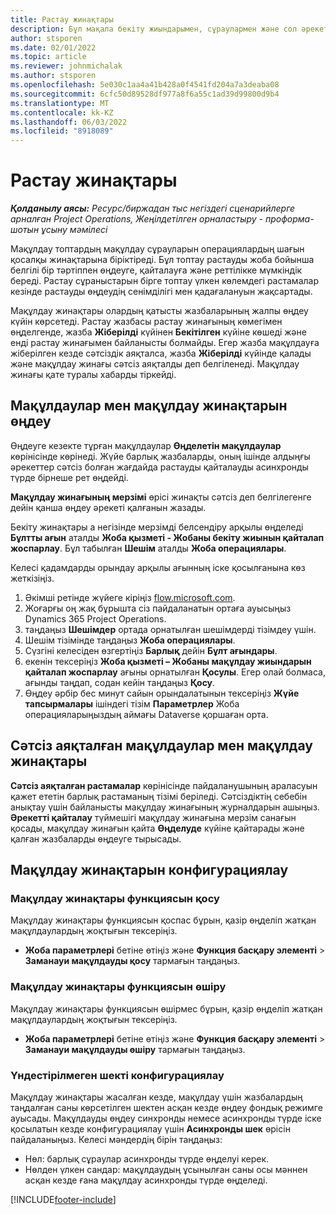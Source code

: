 ```yaml
---
title: Растау жинақтары
description: Бұл мақала бекіту жиындарымен, сұраулармен және сол әрекеттердің ішкі жиындарымен қалай жұмыс істеу керектігін түсіндіреді.
author: stsporen
ms.date: 02/01/2022
ms.topic: article
ms.reviewer: johnmichalak
ms.author: stsporen
ms.openlocfilehash: 5e030c1aa4a41b428a0f4541fd204a7a3deaba08
ms.sourcegitcommit: 6cfc50d89528df977a8f6a55c1ad39d99800d9b4
ms.translationtype: MT
ms.contentlocale: kk-KZ
ms.lasthandoff: 06/03/2022
ms.locfileid: "8918089"
---
```

# <a name="approval-sets"></a>Растау жинақтары

_**Қолданылу аясы:** Ресурс/биржадан тыс негіздегі сценарийлерге арналған Project Operations, Жеңілдетілген орналастыру - проформа-шотын ұсыну мәмілесі_

Мақұлдау топтардың мақұлдау сұрауларын операциялардың шағын қосалқы жинақтарына біріктіреді. Бұл топтау растауды жоба бойынша белгілі бір тәртіппен өңдеуге, қайталауға және реттілікке мүмкіндік береді. Растау сұраныстарын бірге топтау үлкен көлемдегі растамалар кезінде растауды өңдеудің сенімділігі мен қадағалануын жақсартады.

Мақұлдау жинақтары олардың қатысты жазбаларының жалпы өңдеу күйін көрсетеді. Растау жазбасы растау жинағының көмегімен өңделгенде, жазба **Жіберілді** күйінен **Бекітілген** күйіне көшеді және енді растау жинағымен байланысты болмайды. Егер жазба мақұлдауға жіберілген кезде сәтсіздік аяқталса, жазба **Жіберілді** күйінде қалады және мақұлдау жинағы сәтсіз аяқталды деп белгіленеді. Мақұлдау жинағы қате туралы хабарды тіркейді.

## <a name="processing-approvals-and-approval-sets"></a>Мақұлдаулар мен мақұлдау жинақтарын өңдеу
Өңдеуге кезекте тұрған мақұлдаулар **Өңделетін мақұлдаулар** көрінісінде көрінеді. Жүйе барлық жазбаларды, оның ішінде алдыңғы әрекеттер сәтсіз болған жағдайда растауды қайталауды асинхронды түрде бірнеше рет өңдейді.

**Мақұлдау жинағының мерзімі** өрісі жинақты сәтсіз деп белгілегенге дейін қанша өңдеу әрекеті қалғанын жазады.

Бекіту жинақтары а негізінде мерзімді белсендіру арқылы өңделеді **Бұлтты ағын** аталды **Жоба қызметі - Жобаны бекіту жиынын қайталап жоспарлау**. Бұл табылған **Шешім** аталды **Жоба операциялары**. 

Келесі қадамдарды орындау арқылы ағынның іске қосылғанына көз жеткізіңіз.

1. Әкімші ретінде жүйеге кіріңіз [flow.microsoft.com](https://powerautomate.microsoft.com).
2. Жоғарғы оң жақ бұрышта сіз пайдаланатын ортаға ауысыңыз Dynamics 365 Project Operations.
3. таңдаңыз **Шешімдер** ортада орнатылған шешімдерді тізімдеу үшін.
4. Шешім тізімінде таңдаңыз **Жоба операциялары**.
5. Сүзгіні келесіден өзгертіңіз **Барлық** дейін **Бұлт ағындары**.
6. екенін тексеріңіз **Жоба қызметі – Жобаны мақұлдау жиындарын қайталап жоспарлау** ағыны орнатылған **Қосулы**. Егер олай болмаса, ағынды таңдап, содан кейін таңдаңыз **Қосу**.
7. Өңдеу әрбір бес минут сайын орындалатынын тексеріңіз **Жүйе тапсырмалары** ішіндегі тізім **Параметрлер** Жоба операцияларыңыздың аймағы Dataverse қоршаған орта.

## <a name="failed-approvals-and-approval-sets"></a>Сәтсіз аяқталған мақұлдаулар мен мақұлдау жинақтары
**Сәтсіз аяқталған растамалар** көрінісінде пайдаланушының араласуын қажет ететін барлық растаманың тізімі беріледі. Сәтсіздіктің себебін анықтау үшін байланысты мақұлдау жинағының журналдарын ашыңыз.
**Әрекетті қайталау** түймешігі мақұлдау жинағына мерзім санағын қосады, мақұлдау жинағын қайта **Өңделуде** күйіне қайтарады және қалған жазбаларды өңдеуге тырысады.

## <a name="configure-approval-sets"></a>Мақұлдау жинақтарын конфигурациялау

### <a name="enable-the-approval-sets-feature"></a>Мақұлдау жинақтары функциясын қосу
Мақұлдау жинақтары функциясын қоспас бұрын, қазір өңделіп жатқан мақұлдаулардың жоқтығын тексеріңіз.

- **Жоба параметрлері** бетіне өтіңіз және **Функция басқару элементі** > **Заманауи мақұлдауды қосу** тармағын таңдаңыз.

### <a name="turn-off-the-approval-sets-feature"></a>Мақұлдау жинақтары функциясын өшіру
Мақұлдау жинақтары функциясын өшірмес бұрын, қазір өңделіп жатқан мақұлдаулардың жоқтығын тексеріңіз.

- **Жоба параметрлері** бетіне өтіңіз және **Функция басқару элементі** > **Заманауи мақұлдауды өшіру** тармағын таңдаңыз.

### <a name="configuring-the-asynchronous-threshold"></a>Үндестірілмеген шекті конфигурациялау 
Мақұлдау жинақтары жасалған кезде, мақұлдау үшін жазбалардың таңдалған саны көрсетілген шектен асқан кезде өңдеу фондық режимге ауысады. Мақұлдауды өңдеу синхронды немесе асинхронды түрде іске қосылатын кезде конфигурациялау үшін **Асинхронды шек** өрісін пайдаланыңыз. Келесі мәндердің бірін таңдаңыз:

  - Нөл: барлық сұраулар асинхронды түрде өңделуі керек. 
  - Нөлден үлкен сандар: мақұлдаудың ұсынылған саны осы мәннен асқан кезде ғана мақұлдау асинхронды түрде өңделеді.

[!INCLUDE[footer-include](../includes/footer-banner.md)]
